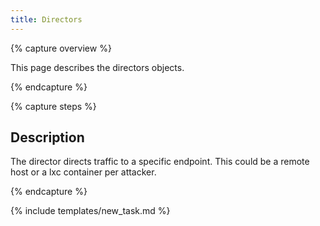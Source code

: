 ```yaml
---
title: Directors
---
```


{% capture overview %}

This page describes the directors objects.

{% endcapture %}

{% capture steps %}

## Description
The director directs traffic to a specific endpoint. This could be a remote host or a lxc container per attacker.

{% endcapture %}


{% include templates/new_task.md %}
